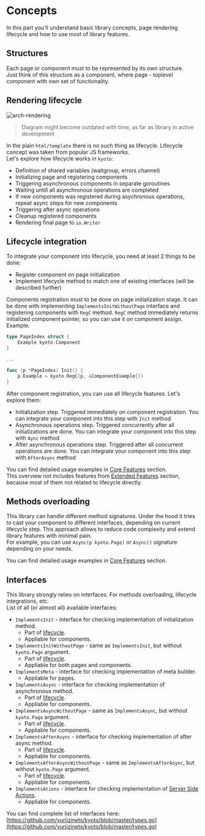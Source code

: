 # Concepts

In this part you'll understand basic library concepts, page rendering lifecycle and how to use most of library features.

## Structures

Each page or component must to be represented by its own structure.  
Just think of this structure as a component, where page - toplevel component with own set of functionality.

## Rendering lifecycle

![arch-rendering](https://i.imgur.com/72xIkzx.png)

> Diagram might become outdated with time, as far as library in active development

In the plain `html/template` there is no such thing as lifecycle. Lifecycle concept was taken from popular JS frameworks.  
Let's explore how lifecycle works in `kyoto`:

- Definition of shared variables (waitgroup, errors channel)
- Initializing page and registering components
- Triggering asynchronous components in separate goroutines
- Waiting untill all asynchronous operations are completed
- If new components was registered during asychronous operations, repeat async steps for new components
- Triggering after async operations
- Cleanup registered components
- Rendering final page to `io.Writer`

## Lifecycle integration

To integrate your component into lifecycle, you need at least 2 things to be done:  

- Register component on page initialization
- Implement lifecycle method to match one of existing interfaces (will be described further)

Components registration must to be done on page initialization stage. It can be done with implementing `ImplementsInitWithoutPage` interface and registering components with `RegC` method. `RegC` method immediately returns initialized component pointer, so you can use it on component assign.  
Example:

```go
type PageIndex struct {
    Example kyoto.Component
}

...

func (p *PageIndex) Init() {
    p.Example = kyoto.RegC(p, &ComponentExample{})
}
```

After component registration, you can use all lifecycle features. Let's explore them:

- Initialization step. Triggered immediately on component registration. You can integrate your component into this step with `Init` method
- Asynchronous operations step. Triggered concurrently after all initializations are done. You can integrate your component into this step with `Aync` method
- After asynchronous operations step. Triggered after all concurrent operations are done. You can integrate your component into this step with `AfterAsync` method

You can find detailed usage examples in [Core Features](/core-features) section.  
This overview not includes features from [Extended Features](/extended-features) section, because most of them not related to lifecycle directly.

## Methods overloading

This library can handle different method signatures. Under the hood it tries to cast your component to different interfaces, depending on current lifecycle step. This approach allows to reduce code complexity and extend library features with minimal pain.  
For example, you can use `Async(p kyoto.Page)` or `Async()` signature depending on your needs.  

You can find detailed usage examples in [Core Features](/core-features) section.  

## Interfaces

This library strongly relies on interfaces. For methods overloading, lifecycle integrations, etc.  
List of all (or almost all) available interfaces:

- `ImplementsInit` - interface for checking implementation of initialization method.  
  - Part of [lifecycle](/concepts/#rendering-lifecycle).  
  - Appliable for components.
- `ImplementsInitWithoutPage` - same as `ImplementsInit`, but without `kyoto.Page` argument.  
  - Part of [lifecycle](/concepts/#rendering-lifecycle).  
  - Appliable for both pages and components.
- `ImplementsMeta` - interface for checking implementation of meta builder.  
  - Appliable for pages.
- `ImplementsAsync` - interface for checking implementation of asynchronous method.  
  - Part of [lifecycle](/concepts/#rendering-lifecycle).  
  - Appliable for components.
- `ImplementsAsyncWithoutPage` - same as `ImplementsAsync`, but without `kyoto.Page` argument.  
  - Part of [lifecycle](/concepts/#rendering-lifecycle).  
  - Appliable for components.
- `ImplementsAfterAsync` - interface for checking implementation of after async method.  
  - Part of [lifecycle](/concepts/#rendering-lifecycle).  
  - Appliable for components.
- `ImplementsAfterAsyncWithoutPage` - same as `ImplementsAfterAsync`, but without `kyoto.Page` argument.  
  - Part of [lifecycle](/concepts/#rendering-lifecycle).  
  - Appliable for components.
- `ImplementsAtions` - interface for checking implementation of [Server Side Actions](/extended-features/#server-side-actions).  
  - Appliable for components.

You can find complete list of interfaces here:
[https://github.com/yuriizinets/kyoto/blob/master/types.go](https://github.com/yuriizinets/kyoto/blob/master/types.go)
